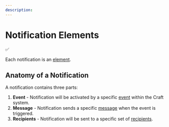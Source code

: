 ```yaml
---
description: 
---
```


# Notification Elements

✅

Each notification is an [element](https://craftcms.com/docs/4.x/elements.html).

## Anatomy of a Notification

A notification contains three parts:
1. **Event** - Notification will be activated by a specific [event](/events/) within the Craft system.
2. **Message** - Notification sends a specific [message](/messages/) when the event is triggered.
3. **Recipients** - Notification will be sent to a specific set of [recipients](/recipients/).

<img class="dropshadow" src="/images/example-notification.png" alt="" style="max-width:580px; margin-top:10px">
